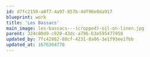 ```yaml
---
id: d7fc2150-a8f7-4a97-857b-4df96e0da917
blueprint: work
title: 'Les Bassacs'
main_image: les-bassacs---(cropped)-oil-on-linen.jpg
parent: 324c00d9-c920-43dc-a796-b3e595477958
updated_by: 7fc42862-88cf-4231-8a06-3e1f93ee1fbb
updated_at: 1676304770
---
```

